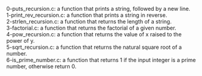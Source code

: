 0-puts_recursion.c: a function that prints a string, followed by a new line.
<br>1-print_rev_recursion.c: a function that prints a string in reverse.
<br>2-strlen_recursion.c: a function that returns the length of a string.
<br>3-factorial.c: a function that returns the factorial of a given number.
<br>4-pow_recursion.c: a function that returns the value of x raised to the power of y.
<br>5-sqrt_recursion.c: a function that returns the natural square root of a number.
<br>6-is_prime_number.c: a function that returns 1 if the input integer is a prime number, otherwise return 0.
